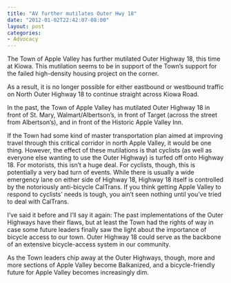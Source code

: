 ```yaml
---
title: "AV further mutilates Outer Hwy 18"
date: "2012-01-02T22:42:07-08:00"
layout: post
categories:
- Advocacy
---
```


The Town of Apple Valley has further mutilated Outer Highway 18, this time at Kiowa. This mutilation seems to be in support of the Town’s support for the failed high-density housing project on the corner.  
  
As a result, it is no longer possible for either eastbound or westbound traffic on North Outer Highway 18 to continue straight across Kiowa Road.

In the past, the Town of Apple Valley has mutilated Outer Highway 18 in front of St. Mary, Walmart/Albertson’s, in front of Target (across the street from Albertson’s), and in front of the Historic Apple Valley Inn.

If the Town had some kind of master transportation plan aimed at improving travel through this critical corridor in north Apple Valley, it would be one thing. However, the effect of these mutilations is that cyclists (as well as everyone else wanting to use the Outer Highway) is turfed off onto Highway 18. For motorists, this isn’t a huge deal. For cyclists, though, this is potentially a very bad turn of events. While there is usually a wide emergency lane on either side of Highway 18, Highway 18 itself is controlled by the notoriously anti-bicycle CalTrans. If you think getting Apple Valley to respond to cyclists’ needs is tough, you ain’t seen nothing until you’ve tried to deal with CalTrans.

I’ve said it before and I’ll say it again: The past implementations of the Outer Highways have their flaws, but at least the Town had the rights of way in case some future leaders finally saw the light about the importance of bicycle access to our town. Outer Highway 18 could serve as the backbone of an extensive bicycle-access system in our community.

As the Town leaders chip away at the Outer Highways, though, more and more sections of Apple Valley become Balkanized, and a bicycle-friendly future for Apple Valley becomes increasingly dim.